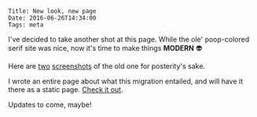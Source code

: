     Title: New look, new page
    Date: 2016-06-26T14:34:00
    Tags: meta

I've decided to take another shot at this page. While the ole' poop-colored
serif site was nice, now it's time to make things **MODERN** 👽

Here are [two][1] [screenshots][2] of the old one for posterity's sake.

I wrote an entire page about what this migration entailed, and will have it
there as a static page. [Check it out][3].

Updates to come, maybe!

   [1]: /img/2016/06/former_homepage.png
   [2]: /img/2016/06/former_postshot.png
   [3]: /About-Site.html


